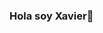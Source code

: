 ### Hola soy Xavier👋

<!--
**XavierVill2525/XavierVill2525** es un repositorio ✨ _special_ ✨ porque su `README.md` (este archivo) aparece en su perfil de GitHub.

Aquí hay algunas ideas para comenzar:

#- 🔭 Actualmente estoy trabajando en...
#- 🌱 Actualmente estoy aprendiendo...
#- 👯 Busco colaborar en...
#- 🤔 Busco ayuda con...
#- 💬 Pregúntame sobre...
#- 📫 Cómo contactarme: ...
#- 😄 Pronombres: ...
#- ⚡ Dato curioso: ...
-->
